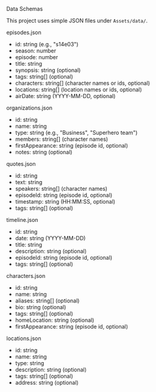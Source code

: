 Data Schemas

This project uses simple JSON files under `Assets/data/`.

episodes.json
- id: string (e.g., "s14e03")
- season: number
- episode: number
- title: string
- synopsis: string (optional)
- tags: string[] (optional)
- characters: string[] (character names or ids, optional)
- locations: string[] (location names or ids, optional)
- airDate: string (YYYY-MM-DD, optional)

organizations.json
- id: string
- name: string
- type: string (e.g., "Business", "Superhero team")
- members: string[] (character names)
- firstAppearance: string (episode id, optional)
- notes: string (optional)

quotes.json
- id: string
- text: string
- speakers: string[] (character names)
- episodeId: string (episode id, optional)
- timestamp: string (HH:MM:SS, optional)
- tags: string[] (optional)

timeline.json
- id: string
- date: string (YYYY-MM-DD)
- title: string
- description: string (optional)
- episodeId: string (episode id, optional)
- tags: string[] (optional)

characters.json
- id: string
- name: string
- aliases: string[] (optional)
- bio: string (optional)
- tags: string[] (optional)
- homeLocation: string (optional)
- firstAppearance: string (episode id, optional)

locations.json
- id: string
- name: string
- type: string
- description: string (optional)
- tags: string[] (optional)
- address: string (optional)

